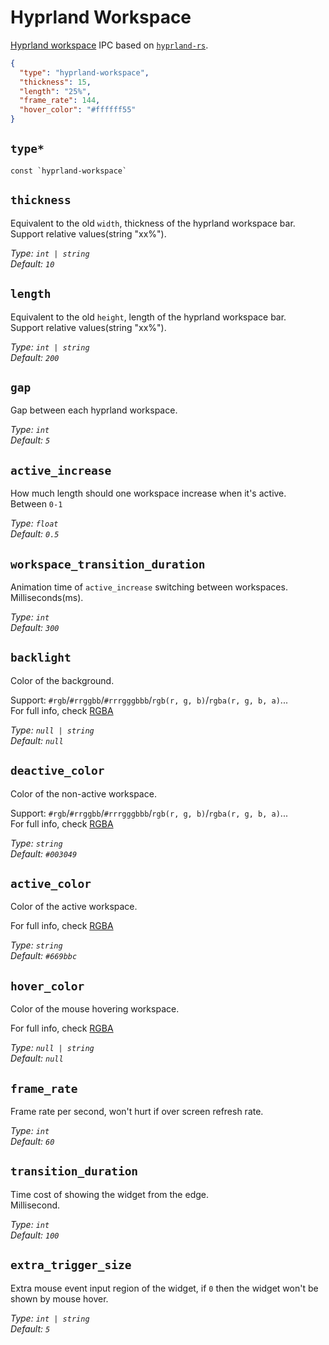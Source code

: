 # Hyprland Workspace

[Hyprland workspace](https://wiki.hyprland.org/Configuring/Dispatchers/#workspaces) IPC based on [`hyprland-rs`](https://github.com/hyprland-community/hyprland-rs).

```json
{
  "type": "hyprland-workspace",
  "thickness": 15,
  "length": "25%",
  "frame_rate": 144,
  "hover_color": "#ffffff55"
}
```

## `type*`

```plaintext
const `hyprland-workspace`
```

## `thickness`

Equivalent to the old `width`, thickness of the hyprland workspace bar.  
Support relative values(string "xx%").

_Type: `int | string`_  
_Default: `10`_

## `length`

Equivalent to the old `height`, length of the hyprland workspace bar.  
Support relative values(string "xx%").

_Type: `int | string`_  
_Default: `200`_

## `gap`

Gap between each hyprland workspace.

_Type: `int`_  
_Default: `5`_

## `active_increase`

How much length should one workspace increase when it's active.  
Between `0-1`

_Type: `float`_  
_Default: `0.5`_

## `workspace_transition_duration`

Animation time of `active_increase` switching between workspaces.  
Milliseconds(ms).

_Type: `int`_  
_Default: `300`_

## `backlight`

Color of the background.

Support: `#rgb`/`#rrggbb`/`#rrrgggbbb`/`rgb(r, g, b)`/`rgba(r, g, b, a)`...  
For full info, check [RGBA](https://gtk-rs.org/gtk4-rs/stable/latest/docs/src/gdk4/rgba.rs.html#205)

_Type: `null | string`_  
_Default: `null`_

## `deactive_color`

Color of the non-active workspace.

Support: `#rgb`/`#rrggbb`/`#rrrgggbbb`/`rgb(r, g, b)`/`rgba(r, g, b, a)`...  
For full info, check [RGBA](https://gtk-rs.org/gtk4-rs/stable/latest/docs/src/gdk4/rgba.rs.html#205)

_Type: `string`_  
_Default: `#003049`_

## `active_color`

Color of the active workspace.

For full info, check [RGBA](https://gtk-rs.org/gtk4-rs/stable/latest/docs/src/gdk4/rgba.rs.html#205)

_Type: `string`_  
_Default: `#669bbc`_

## `hover_color`

Color of the mouse hovering workspace.

For full info, check [RGBA](https://gtk-rs.org/gtk4-rs/stable/latest/docs/src/gdk4/rgba.rs.html#205)

_Type: `null | string`_  
_Default: `null`_

## `frame_rate`

Frame rate per second, won't hurt if over screen refresh rate.

_Type: `int`_  
_Default: `60`_

## `transition_duration`

Time cost of showing the widget from the edge.  
Millisecond.

_Type: `int`_  
_Default: `100`_

## `extra_trigger_size`

Extra mouse event input region of the widget, if `0` then the widget won't be shown by mouse hover.

_Type: `int | string`_  
_Default: `5`_

